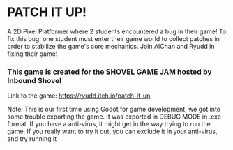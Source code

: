 # PATCH IT UP!
A 2D Pixel Platformer where 2 students encountered a bug in their game! To fix this bug, one student 
must enter their game world to collect patches in order to stabilize the game's core mechanics. 
Join AIChan and Ryudd in fixing their game!

### This game is created for the **SHOVEL GAME JAM** hosted by Inbound Shovel
Link to the game: https://ryudd.itch.io/patch-it-up

Note: This is our first time using Godot for game development, we got into some trouble exporting the game. It was exported in DEBUG MODE in .exe format. 
If you have a anti-virus, it might get in the way trying to run the game. If you really want to try it out, you can exclude it in your anti-virus, and try 
running it
